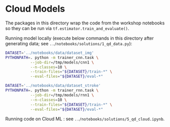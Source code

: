 # Cloud Models

The packages in this directory wrap the code from the workshop notebooks so they
can be run via `tf.estimator.train_and_evaluate()`.


Running model locally (execute below commands in this directory after
generating data; see `../notebooks/solutions/1_qd_data.py`):

```bash
DATASET='../notebooks/data/dataset_img'
PYTHONPATH=. python -m trainer_cnn.task \
           --job-dir=/tmp/models/cnn1 \
           --n-classes=10 \
           --train-files="${DATASET}/train-*" \
           --eval-files="${DATASET}/eval-*"

DATASET='../notebooks/data/dataset_stroke'
PYTHONPATH=. python -m trainer_rnn.task \
           --job-dir=/tmp/models/rnn1 \
           --n-classes=10 \
           --train-files="${DATASET}/train-*" \
           --eval-files="${DATASET}/eval-*"
```

Running code on Cloud ML : see `../notebooks/solutions/5_qd_cloud.ipynb`.

